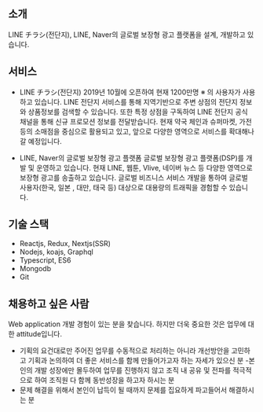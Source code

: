 ## 소개

LINE チラシ(전단지), LINE, Naver의 글로벌 보장형 광고 플랫폼을 설계, 개발하고 있습니다.

## 서비스

- LINE チラシ(전단지)
  2019년 10월에 오픈하여 현재 1200만명 ※ 의 사용자가 사용하고 있습니다.
  LINE 전단지 서비스를 통해 지역기반으로 주변 상점의 전단지 정보와 상품정보를 검색할 수 있습니다.
  또한 특정 상점을 구독하여 LINE 전단지 공식 채널을 통해 신규 프로모션 정보를 전달받습니다.
  현재 약국 체인과 슈퍼마켓, 가전 등의 소매점을 중심으로 활용되고 있고,
  앞으로 다양한 영역으로 서비스를 확대해나갈 예정입니다.

- LINE, Naver의 글로벌 보장형 광고 플랫폼
  글로벌 보장형 광고 플랫폼(DSP)를 개발 및 운영하고 있습니다.
  현재 LINE, 웹툰, Vlive, 네이버 뉴스 등 다양한 영역으로보장형 광고를 송출하고 있습니다.
  글로벌 비즈니스 서비스 개발을 통하여 글로벌 사용자(한국, 일본 , 대만, 태국 등) 대상으로
  대용량의 트래픽을 경험할 수 있습니다.

## 기술 스택

- Reactjs, Redux, Nextjs(SSR)
- Nodejs, koajs, Graphql
- Typescript, ES6
- Mongodb
- Git

## 채용하고 싶은 사람

Web application 개발 경험이 있는 분을 찾습니다.
하지만 더욱 중요한 것은 업무에 대한 attitude입니다.
- 기획의 요건대로만 주어진 업무를 수동적으로 처리하는 아니라
개선방안을 고민하고 기획과 논의하여 더 좋은 서비스를 함께 만들어가고자 하는 자세가 있으신 분
-본인의 개발 성장에만 몰두하여 업무를 진행하지 않고 조직 내 공유 및 전파를 적극적으로 하여
조직원 다 함께 동반성장을 하고자 하시는 분
- 문제 해결을 위해서 본인이 납득이 될 때까지 문제를 집요하게 파고들어서 해결하시는 분
